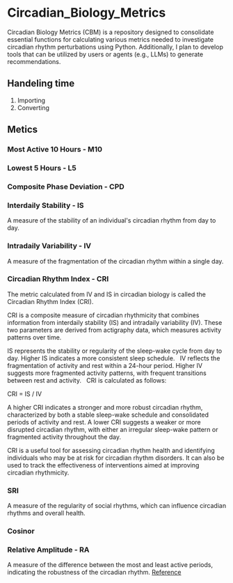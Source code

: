 # Circadian_Biology_Metrics
Circadian Biology Metrics (CBM) is a repository designed to consolidate essential functions for calculating various metrics needed to investigate circadian rhythm perturbations using Python. Additionally, I plan to develop tools that can be utilized by users or agents (e.g., LLMs) to generate recommendations.

## Handeling time
1) Importing
2) Converting

## Metics

### Most Active 10 Hours - M10

### Lowest 5 Hours - L5

### Composite Phase Deviation - CPD

### Interdaily Stability - IS
A measure of the stability of an individual's circadian rhythm from day to day.

### Intradaily Variability - IV
A measure of the fragmentation of the circadian rhythm within a single day.

### Circadian Rhythm Index - CRI
The metric calculated from IV and IS in circadian biology is called the Circadian Rhythm Index (CRI).

CRI is a composite measure of circadian rhythmicity that combines information from interdaily stability (IS) and intradaily variability (IV). These two parameters are derived from actigraphy data, which measures activity patterns over time.

IS represents the stability or regularity of the sleep-wake cycle from day to day. Higher IS indicates a more consistent sleep schedule.   
IV reflects the fragmentation of activity and rest within a 24-hour period. Higher IV suggests more fragmented activity patterns, with frequent transitions between rest and activity.   
CRI is calculated as follows:

CRI = IS / IV

A higher CRI indicates a stronger and more robust circadian rhythm, characterized by both a stable sleep-wake schedule and consolidated periods of activity and rest. A lower CRI suggests a weaker or more disrupted circadian rhythm, with either an irregular sleep-wake pattern or fragmented activity throughout the day.

CRI is a useful tool for assessing circadian rhythm health and identifying individuals who may be at risk for circadian rhythm disorders. It can also be used to track the effectiveness of interventions aimed at improving circadian rhythmicity.

### SRI
A measure of the regularity of social rhythms, which can influence circadian rhythms and overall health.

### Cosinor

### Relative Amplitude - RA
A measure of the difference between the most and least active periods, indicating the robustness of the circadian rhythm.
[Reference]([https://link-url-here.org](https://irispublishers.com/ann/fulltext/rest-activity-circadian-rhythm-and-light-exposure-using-wrist-actigraphy-in-icu-patients.ID.000787.php))
